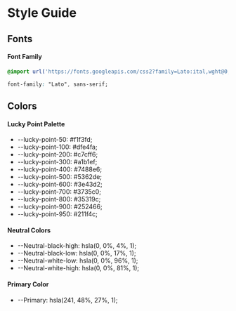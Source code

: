 # Style Guide

## Fonts

#### Font Family
```css
@import url('https://fonts.googleapis.com/css2?family=Lato:ital,wght@0,100;0,300;0,400;0,700;0,900;1,100;1,300;1,400;1,700;1,900&display=swap');

font-family: "Lato", sans-serif;

```

## Colors

#### Lucky Point Palette
- --lucky-point-50: #f1f3fd;
- --lucky-point-100: #dfe4fa;
- --lucky-point-200: #c7cff6;
- --lucky-point-300: #a1b1ef;
- --lucky-point-400: #7488e6;
-  --lucky-point-500: #5362de;
-  --lucky-point-600: #3e43d2;
- --lucky-point-700: #3735c0;
- --lucky-point-800: #35319c;
- --lucky-point-900: #252466;
-  --lucky-point-950: #211f4c;

#### Neutral Colors
-   --Neutral-black-high: hsla(0, 0%, 4%, 1);
- --Neutral-black-low: hsla(0, 0%, 17%, 1);
-  --Neutral-white-low: hsla(0, 0%, 96%, 1);
- --Neutral-white-high: hsla(0, 0%, 81%, 1);

#### Primary Color
-  --Primary: hsla(241, 48%, 27%, 1);

